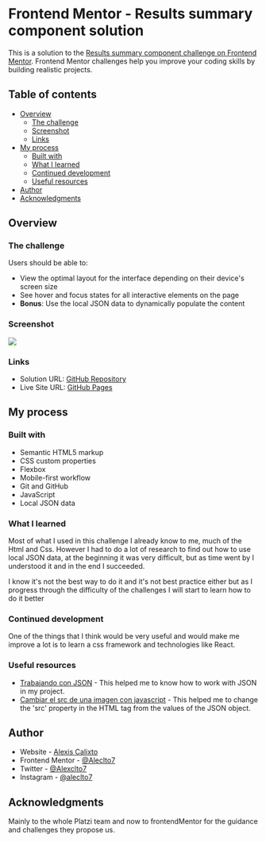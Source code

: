 # Frontend Mentor - Results summary component solution

This is a solution to the [Results summary component challenge on Frontend Mentor](https://www.frontendmentor.io/challenges/results-summary-component-CE_K6s0maV). Frontend Mentor challenges help you improve your coding skills by building realistic projects. 

## Table of contents

- [Overview](#overview)
  - [The challenge](#the-challenge)
  - [Screenshot](#screenshot)
  - [Links](#links)
- [My process](#my-process)
  - [Built with](#built-with)
  - [What I learned](#what-i-learned)
  - [Continued development](#continued-development)
  - [Useful resources](#useful-resources)
- [Author](#author)
- [Acknowledgments](#acknowledgments)

## Overview

### The challenge

Users should be able to:

- View the optimal layout for the interface depending on their device's screen size
- See hover and focus states for all interactive elements on the page
- **Bonus**: Use the local JSON data to dynamically populate the content

### Screenshot

![](https://i.imgur.com/LFrx3h5.png)

### Links

- Solution URL: [GitHub Repository](https://github.com/Aleclto7/results-summary-component)
- Live Site URL: [GitHub Pages](https://aleclto7.github.io/results-summary-component/)

## My process

### Built with

- Semantic HTML5 markup
- CSS custom properties
- Flexbox
- Mobile-first workflow
- Git and GitHub
- JavaScript
- Local JSON data

### What I learned

Most of what I used in this challenge I already know to me, much of the Html and Css. However I had to do a lot of research to find out how to use local JSON data, at the beginning it was very difficult, but as time went by I understood it and in the end I succeeded.

I know it's not the best way to do it and it's not best practice either but as I progress through the difficulty of the challenges I will start to learn how to do it better

### Continued development

One of the things that I think would be very useful and would make me improve a lot is to learn a css framework and technologies like React.

### Useful resources

- [Trabajando con JSON](https://developer.mozilla.org/es/docs/Learn/JavaScript/Objects/JSON) - This helped me to know how to work with JSON in my project.
- [Cambiar el src de una imagen con javascript](https://donnierock.com/2017/09/19/cambiar-el-src-de-una-imagen-con-javascript-o-jquery/) - This helped me to change the 'src' property in the HTML tag from the values of the JSON object.

## Author

- Website - [Alexis Calixto](https://pf-aleclto7.netlify.app/)
- Frontend Mentor - [@Aleclto7](https://www.frontendmentor.io/profile/Aleclto7)
- Twitter - [@Alexclto7](https://twitter.com/alexclto7)
- Instagram - [@aleclto7](https://www.instagram.com/aleclto7/)

## Acknowledgments

Mainly to the whole Platzi team and now to frontendMentor for the guidance and challenges they propose us.